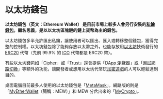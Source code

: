 # 以太坊錢包

**以太坊錢包（英文：Ethereum Wallet） 是目前市場上較多人會另行安裝的**[**私鑰錢包**](../si-bao.md)**，顧名思義，是以以太坊區塊鏈的鏈上貨幣為主的錢包。**

以太坊錢包多半允許匯出私鑰，讓使用者可以匯出、匯入或轉移整個錢包，獲得完整的控制權。以太坊錢包除了能夠存放以太幣之外，也能存放用[以太坊](../../ethereum.md)技術發行的 [ERC20](../../erc20-1.md) 代幣（先前 99.9% 的 [ICO](../../tong/) 代幣都是 ERC20 幣）。

有些以太坊錢包如「[Cipher](../../untitled/cipher.md)」或「[Trust](../../untitled/trust-wallet.md)」還會提供「[DApp 瀏覽器](../../qu-zhong-xin-hua-yong-dapp/dapp-qi.md)」或「[測試網路切換](../../blockchain-dev/undefined-8/)」等額外的功能，讓開發者或想用以太坊代幣玩[加密遊戲](../../qu-zhong-xin-hua-yong-dapp/undefined-1.md)的人可以輕鬆達到目的。

桌面電腦目前最多人使用的以太坊錢包是「[MetaMask](../../untitled/metamask.md)」，網路版的則是「[MyEtherWallet](jian-bao/myetherwallet.md)（簡稱：MEW）」和 MEW 分岔出來的「[MyCrypto](https://mycrypto.com/)」。


